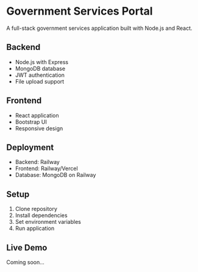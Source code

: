 # Government Services Portal

A full-stack government services application built with Node.js and React.

## Backend
- Node.js with Express
- MongoDB database  
- JWT authentication
- File upload support

## Frontend  
- React application
- Bootstrap UI
- Responsive design

## Deployment
- Backend: Railway
- Frontend: Railway/Vercel
- Database: MongoDB on Railway

## Setup
1. Clone repository
2. Install dependencies
3. Set environment variables
4. Run application

## Live Demo
Coming soon...